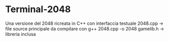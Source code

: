 # Terminal-2048
Una versione del 2048 ricreata in C++ con interfaccia testuale
2048.cpp -> file source principale da compilare con g++ 2048.cpp -o 2048
gamelib.h -> libreria inclusa
